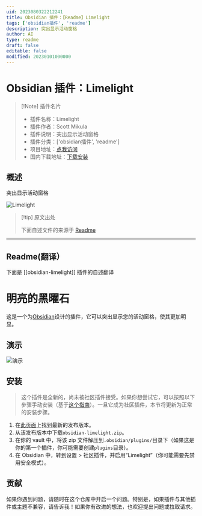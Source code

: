 ```yaml
---
uid: 2023080322212241
title: Obsidian 插件：【Readme】Limelight
tags: ['obsidian插件', 'readme']
description: 突出显示活动窗格
author: AI
type: readme
draft: false
editable: false
modified: 20230101000000
---
```


# Obsidian 插件：Limelight

> [!Note] 插件名片
> - 插件名称：Limelight
> - 插件作者：Scott Mikula
> - 插件说明：突出显示活动窗格
> - 插件分类：['obsidian插件', 'readme']
> - 项目地址：[点我访问](https://github.com/smikula/obsidian-limelight)
> - 国内下载地址：[下载安装](https://pkmer.cn/products/plugin/pluginMarket/?obsidian-limelight)

## 概述

突出显示活动窗格

![Limelight](https://cdn.pkmer.cn/covers/obsidian-limelight.gif!pkmer)

> [!tip] 原文出处
> 
>下面自述文件的来源于 [Readme](https://ghproxy.net/https://raw.githubusercontent.com/smikula/obsidian-limelight/master/README.md)
> 

---

## Readme(翻译）

下面是 [[obsidian-limelight]] 插件的自述翻译


# 明亮的黑曜石

这是一个为[Obsidian](https://obsidian.md)设计的插件，它可以突出显示您的活动窗格，使其更加明显。

## 演示

![演示](demo.gif)

## 安装

> 这个插件是全新的，尚未被社区插件接受。如果你想尝试它，可以按照以下步骤手动安装（基于[这个指南](https://forum.obsidian.md/t/plugins-mini-faq/7737)）。一旦它成为社区插件，本节将更新为正常的安装步骤。

1. 在[此页面](https://github.com/smikula/obsidian-limelight/releases)上找到最新的发布版本。
2. 从该发布版本中下载`obsidian-limelight.zip`。
3. 在你的 vault 中，将该 zip 文件解压到`.obsidian/plugins/`目录下（如果这是你的第一个插件，你可能需要创建`plugins`目录）。
4. 在 Obsidian 中，转到设置 > 社区插件，并启用“Limelight”（你可能需要先禁用安全模式）。

## 贡献

如果你遇到问题，请随时在这个仓库中开启一个问题。特别是，如果插件与其他插件或主题不兼容，请告诉我！如果你有改进的想法，也欢迎提出问题或拉取请求。



